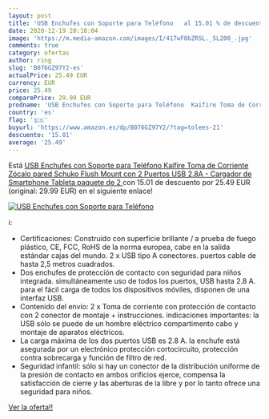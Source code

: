 ```yaml
---
layout: post
title: 'USB Enchufes con Soporte para Teléfono   al 15.01 % de descuento'
date: 2020-12-19 20:18:04
image: 'https://m.media-amazon.com/images/I/417wF8bZRSL._SL200_.jpg'
comments: true
category: ofertas
author: ring
slug: 'B076GZ97Y2-es'
actualPrice: 25.49 EUR
currency: EUR
price: 25.49
comparePrice: 29.99 EUR
prodname: 'USB Enchufes con Soporte para Teléfono  Kaifire Toma de Corriente Zócalo pared Schuko Flush Mount con 2 Puertos USB 2.8A - Cargador de Smartphone Tableta  paquete de 2 '
country: 'es'
flag: '🇪🇸'
buyurl: 'https://www.amazon.es/dp/B076GZ97Y2/?tag=tolees-21'
descuento: '15.01'
average: '25.49'
---
```


Está [USB Enchufes con Soporte para Teléfono  Kaifire Toma de Corriente Zócalo pared Schuko Flush Mount con 2 Puertos USB 2.8A - Cargador de Smartphone Tableta  paquete de 2 ](https://www.amazon.es/dp/B076GZ97Y2/?tag=tolees-21) con 15.01 de descuento por 25.49 EUR (original: 29.99 EUR) en el siguiente enlace!

[![USB Enchufes con Soporte para Teléfono  ](https://m.media-amazon.com/images/I/417wF8bZRSL._SL200_.jpg)](https://www.amazon.es/dp/B076GZ97Y2/?tag=tolees-21)

ℹ️:

- Certificaciones: Construido con superficie brillante / a prueba de fuego plástico, CE, FCC, RoHS de la norma europea, cabe en la salida estándar cajas del mundo. 2 x USB tipo A conectores. puertos cable de hasta 2,5 metros cuadrados.
- Dos enchufes de protección de contacto con seguridad para niños integrada. simultáneamente uso de todos los puertos, USB hasta 2.8 A. para el fácil carga de todos los dispositivos móviles, disponen de una interfaz USB.
- Contenido del envío: 2 x Toma de corriente con protección de contacto con 2 conector de montaje + instrucciones. indicaciones importantes: la USB sólo se puede de un hombre eléctrico compartimento cabo y montaje de aparatos eléctricos.
- La carga máxima de los dos puertos USB es 2.8 A. la enchufe está asegurada por un electrónico protección cortocircuito, protección contra sobrecarga y función de filtro de red.
- Seguridad infantil: sólo si hay un conector de la distribución uniforme de la presión de contacto en ambos orificios ejerce, compensa la satisfacción de cierre y las aberturas de la libre y por lo tanto ofrece una seguridad para niños.

[Ver la oferta!!](https://www.amazon.es/dp/B076GZ97Y2/?tag=tolees-21)
